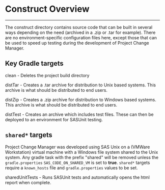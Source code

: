 # Construct Overview
***
The construct directory contains source code that can be built in several ways depending on the need (archived in a .zip or .tar for example).  There are no environment-specific configuration files here, except those that can be used to speed up testing during the development of Project Change Manager.


## Key Gradle targets
clean - Deletes the project build directory

distTar - Creates a .tar archive for distribution to Unix based systems.  This archive is what should be distributed to end users.

distZip - Creates a .zip archive for distribution to Windows based systems.  This archive is what should be distributed to end users.

distTest - Creates an archive which includes test files.  These can then be deployed to an environment for SASUnit testing.

## `shared*` targets
Project Change Manager was developed using SAS Unix on a (VMWare Workstation) virtual machine with a Windows file system shared to the Unix system.  Any gradle task with the prefix "shared" will be removed unless the `gradle.properties` `SAS_CODE_ON_SHARED_VM` is set to **true**.
`shared*` targets require a `known_hosts` file and `gradle.properties` values to be set.

sharedUnitTests - Runs SASUnit tests and automatically opens the html report when complete.
